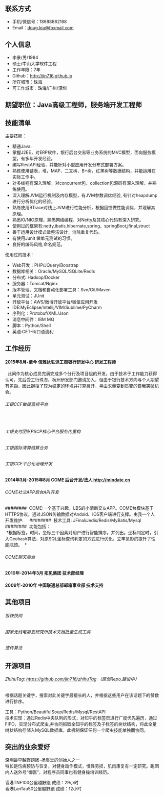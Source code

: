 ## 联系方式

* 手机/微信号：18688862168 
* Email：doug.lea@foxmail.com

## 个人信息

* 李景/男/1984 
* 硕士/中山大学软件工程 
* 工作年限：7年
* Github：http://jin716.github.io
* 所在城市：珠海
* 可工作城市：珠海/广州/深圳

## 期望职位：Java高级工程师，服务端开发工程师


## 技能清单

主要技能：
* 精通Java.
* 掌握J2EE，对ERP软件，银行后台交易等业务系统的MVC模型，面向服务模型，有多年开发经验。
* 编写RestAPI经验，并能针对小型应用开发分布式部署方案。
* 熟练使用链表，堆，MAP、二叉树、B+树，红黑树等数据结构，并能运用在实际工作中。
* 对多线程有深入理解，对concurrent包，collection包源码有深入理解，并熟练使用。
* 深入理解JVM运行机制及内存模型，有JVM参数调优经验, 有针对heapdump进行分析优化的经验。
* 熟练使用BTrace对线上JVM进行性能分析，根据回馈做性能调优，并理解其原理。
* 熟悉IO/NIO原理，熟悉网络编程，对Netty及其核心代码有深入研究。
* 使用过的框架有:netty,ibatis,hibernate,spring，springBoot,jfinal,struct
* 善于运用设计模式做整洁设计，消除重复代码。
* 有使用Junit 做单元测试的习惯。
* 良好的编码风格,命名规范。

使用过的技术：
* Web开发：PHP/JQuery/Boostrap
* 数据库相关：Oracle/MySQL/SQLite/Redis
* 分布式: Hadoop/Docker
* 服务器：Tomcat/Nginx
* 版本管理、文档和自动化部署工具：Svn/Git/Maven
* 单元测试：JUnit
* 开放平台：AWS/微博开放平台/微信应用开发
* IDE:MyEclipse/Intellij/VIM/Sublime/PyCharm
* 序列化：Protobuf/XML/Json
* 消息中间件：IBM MQ
* 脚本：Python/Shell
* 英语:CET-6/口语流利


## 工作经历
#### 2015年8月-至今 信雅达驻派工商银行研发中心 研发工程师

   此间作为核心成员完满完成多个分行及项目组的开发，由于技术于工作能力获得认可，先后受工行珠海，杭州研发部门邀请加入，但由于银行技术方向与个人期望有差距，因此婉拒了较为稳定的环境并打算离开，寻由求量变到质变的自我突破机会。 
  
###### 工银CCF敏捷监控平台
   
###### 工银支付团队PSCP核心平台服务化重构

###### 工银国际清算结算业务

###### 工银CCF平台化治理开发

#### 2014年3月-2015年8月  COME 后台开发/法人 http://mindate.cn
###### COME社交APP后台API开发
########  COME:一个基于兴趣，LBS的小清新交友APP。COME台模块基于HTTPS协议，通过JSON传输数据对Andoid、iOS客户端进行支撑。由我一个人开发维护.    
########  技术工具: JFinal/Jedis/Redis/MyBatis/Mysql  
########  功能包括：  
  *根据标签，时间，坐标三个因素对用户进行智能排序，并列出。坐标判定时，引入Geohash算法，对原SQL坐标查询判定的方式进行优化，立竿见影的提升了性能瓶颈。
  * 
  
###### COME聊天后台

#### 2010年-2014年3月 拓见集团 技术部经理
#### 2009年-2010年 中国联通总部邮箱事业部 技术支持

## 其他项目
###### 饭快快网
###### 国家无线电第五研究所技术文档批量生成工具
###### 遗传算法

##  开源项目

###### ZhihuTag: https://github.com/jin716/zhihuTag （原创Repo,建设中）
根据话题关键字，搜索对此关键字最擅长的人，并根据这些用户在该话题下的赞数进行排序。  

工具：Python/BeautifulSoup/Redis/Mysql/RestAPI   
技术实现：通过Redis中央队列的形式，对知乎的标签页进行广度优先遍历，通过FIFO，实现分布式爬虫,并协同抓取全知乎的标签及子标签的树状结构，将此全量树状结构存储入MySQL数据库。此机制保证任何一个爬虫技能单独而协同。
  
## 突出的业余爱好
深圳最早越野跑团-扬眉堂的创始人之一  
特长是伤病预防与恢复，对健身动作模式，慢性劳损，肌肉康复有一定研究。跑团内人送外号“御医”，对程序员同事也有健身操培训经历。   

香港TNF100公里越野跑 成绩：29小时   
香港LanTau50公里越野跑 成绩：12小时
